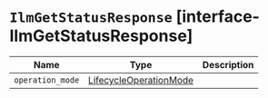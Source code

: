 # `IlmGetStatusResponse` [interface-IlmGetStatusResponse]

| Name | Type | Description |
| - | - | - |
| `operation_mode` | [LifecycleOperationMode](./LifecycleOperationMode.md) | &nbsp; |
